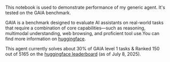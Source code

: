 This notebook is used to demonstrate performance of my generic agent. It's tested on the GAIA benchmark.

GAIA is a benchmark designed to evaluate AI assistants on real-world tasks that require a combination of core capabilities—such as reasoning, multimodal understanding, web browsing, and proficient tool use.You can find more information on [huggingface](https://huggingface.co/learn/agents-course/en/unit4/what-is-gaia).

This agent currently solves about 30% of GAIA level 1 tasks & Ranked 150 out of 5165 on the [huggingface leaderboard](https://huggingface.co/spaces/huggingface-team/gaia-leaderboard) (as of July 8, 2025).